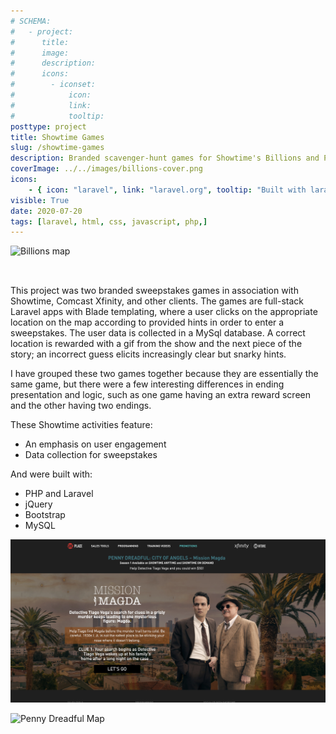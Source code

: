 ```yaml
---
# SCHEMA:
#   - project:
#      title:
#      image:
#      description:
#      icons:
#        - iconset:
#            icon:
#            link:
#            tooltip:
posttype: project
title: Showtime Games
slug: /showtime-games
description: Branded scavenger-hunt games for Showtime's Billions and Penny Dreadful
coverImage: ../../images/billions-cover.png
icons:
    - { icon: "laravel", link: "laravel.org", tooltip: "Built with laravel" }
visible: True
date: 2020-07-20
tags: [laravel, html, css, javascript, php,]
---
```


![Billions map](billions-map.png)
<div style="height: 2rem"></div>
This project was two branded sweepstakes games in association with Showtime, Comcast Xfinity, and other clients. The games are full-stack Laravel apps with Blade templating, where a user clicks on the appropriate location on the map according to provided hints in order to enter a sweepstakes. The user data is collected in a MySql database. A correct location is rewarded with a gif from the show and the next piece of the story; an incorrect guess elicits increasingly clear but snarky hints.


I have grouped these two games together because they are essentially the same game, but there were a few interesting differences in ending presentation and logic, such as one game having an extra reward screen and the other having two endings.


These Showtime activities feature:

- An emphasis on user engagement
- Data collection for sweepstakes


And were built with: 
- PHP and Laravel
- jQuery
- Bootstrap
- MySQL

  
 ![Penny Dreadful Cover](../../images/penny-cover.png) 
 
 
 
 
 
 
 
 ![Penny Dreadful Map](../../images/penny-map.png)
